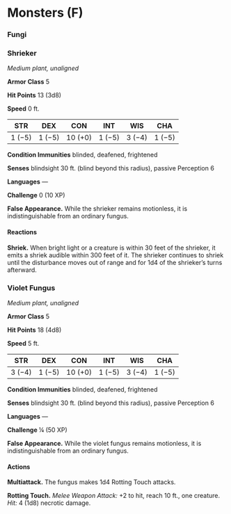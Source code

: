 # Monsters (F)

### Fungi

### Shrieker

*Medium plant, unaligned*

**Armor Class** 5

**Hit Points** 13 (3d8)

**Speed** 0 ft.

<table>
	<thead>
		<th>STR</th>
		<th>DEX</th>
		<th>CON</th>
		<th>INT</th>
		<th>WIS</th>
		<th>CHA</th>
	</thead>
	</tbody>
		<tr>
			<td>1 (−5)</td>
			<td>1 (−5)</td>
			<td>10 (+0)</td>
			<td>1 (−5)</td>
			<td>3 (−4)</td>
			<td>1 (−5)</td>
		</tr>
	</tbody>
</table>


**Condition Immunities** blinded, deafened, frightened

**Senses** blindsight 30 ft. (blind beyond this radius), passive Perception 6

**Languages** —

**Challenge** 0 (10 XP)

**False Appearance.** While the shrieker remains motionless, it is indistinguishable from an ordinary fungus.

#### Reactions

**Shriek.** When bright light or a creature is within 30 feet of the shrieker, it emits a shriek audible within 300 feet of it. The shrieker continues to shriek until the disturbance moves out of range and for 1d4 of the shrieker’s turns afterward.

### Violet Fungus

*Medium plant, unaligned*

**Armor Class** 5

**Hit Points** 18 (4d8)

**Speed** 5 ft.

<table>
	<thead>
		<th>STR</th>
		<th>DEX</th>
		<th>CON</th>
		<th>INT</th>
		<th>WIS</th>
		<th>CHA</th>
	</thead>
	</tbody>
		<tr>
			<td>3 (−4)</td>
			<td>1 (−5)</td>
			<td>10 (+0)</td>
			<td>1 (−5)</td>
			<td>3 (−4)</td>
			<td>1 (−5)</td>
		</tr>
	</tbody>
</table>


**Condition Immunities** blinded, deafened, frightened

**Senses** blindsight 30 ft. (blind beyond this radius), passive Perception 6

**Languages** —

**Challenge** &frac14; (50 XP)

**False Appearance.** While the violet fungus remains motionless, it is indistinguishable from an ordinary fungus.

#### Actions

**Multiattack.** The fungus makes 1d4 Rotting Touch attacks.

**Rotting Touch.** *Melee Weapon Attack:* +2 to hit, reach 10 ft., one creature. *Hit:* 4 (1d8) necrotic damage. 

